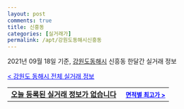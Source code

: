 ```yaml
---
layout: post
comments: true
title: 신흥동
categories: [실거래가]
permalink: /apt/강원도동해시신흥동
---
```


2021년 09월 18일 기준, <a href="/apt/강원도동해시">강원도동해시</a> 신흥동 한달간 실거래 정보

<a style="color: blue;" href="/apt/강원도동해시">< 강원도 동해시 전체 실거래 정보</a>
<!---- start ---->
<table>
  <tr>
    <td colspan="4" style="font-weight: bold;"><a href="/apt/강원도동해시신흥동{name_without_space}">오늘 등록된 실거래 정보가 없습니다</a> &nbsp;&nbsp;&nbsp; <a style="color: blue; font-size: smaller;" href="/apt/강원도동해시신흥동{name_without_space}">면적별 최고가 ></a></td>
  </tr>
    
</table>
<!---- end ---->
    